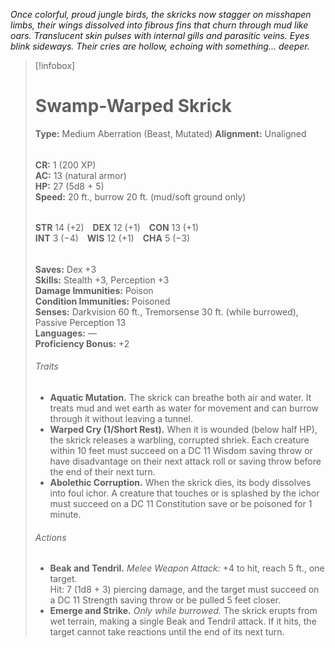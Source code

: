 *Once colorful, proud jungle birds, the skricks now stagger on misshapen limbs, their wings dissolved into fibrous fins that churn through mud like oars. Translucent skin pulses with internal gills and parasitic veins. Eyes blink sideways. Their cries are hollow, echoing with something... deeper.*

>[!infobox]
># Swamp-Warped Skrick
>**Type:** Medium Aberration (Beast, Mutated)
>**Alignment:** Unaligned
>######
>**CR:** 1 (200 XP)  
>**AC:** 13 (natural armor)  
>**HP:** 27 (5d8 + 5)  
>**Speed:** 20 ft., burrow 20 ft. (mud/soft ground only)
>######
>**STR** 14 (+2) **DEX** 12 (+1) **CON** 13 (+1)  
>**INT** 3 (−4) **WIS** 12 (+1) **CHA** 5 (−3)
>######
>**Saves:** Dex +3  
>**Skills:** Stealth +3, Perception +3  
>**Damage Immunities:** Poison  
>**Condition Immunities:** Poisoned  
>**Senses:** Darkvision 60 ft., Tremorsense 30 ft. (while burrowed), Passive Perception 13  
>**Languages:** —  
>**Proficiency Bonus:** +2
>###### Traits
> - **Aquatic Mutation.** The skrick can breathe both air and water. It treats mud and wet earth as water for movement and can burrow through it without leaving a tunnel.
> - **Warped Cry (1/Short Rest).** When it is wounded (below half HP), the skrick releases a warbling, corrupted shriek. Each creature within 10 feet must succeed on a DC 11 Wisdom saving throw or have disadvantage on their next attack roll or saving throw before the end of their next turn.
> - **Abolethic Corruption.** When the skrick dies, its body dissolves into foul ichor. A creature that touches or is splashed by the ichor must succeed on a DC 11 Constitution save or be poisoned for 1 minute.
>###### Actions
> - **Beak and Tendril.** *Melee Weapon Attack:* +4 to hit, reach 5 ft., one target.  
>Hit: 7 (1d8 + 3) piercing damage, and the target must succeed on a DC 11 Strength saving throw or be pulled 5 feet closer.
> - **Emerge and Strike.** *Only while burrowed.* The skrick erupts from wet terrain, making a single Beak and Tendril attack. If it hits, the target cannot take reactions until the end of its next turn.
